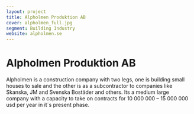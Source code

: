 ```yaml
---
layout: project
title: Alpholmen Produktion AB
cover: alpholmen_full.jpg
segment: Building Industry
website: alpholmen.se
---
```


# Alpholmen Produktion AB

Alpholmen is a construction company with two legs, one is building small houses to sale and the other is as a subcontractor to companies like Skanska, JM and Svenska Bostäder and others. Its a medium large company with a capacity to take on contracts for 10 000 000 – 15 000 000 usd per year in it´s present phase.

